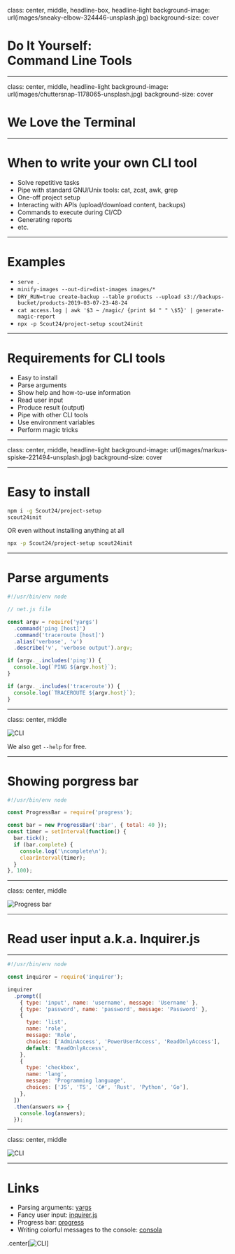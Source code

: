 class: center, middle, headline-box, headline-light
background-image: url(images/sneaky-elbow-324446-unsplash.jpg)
background-size: cover

# Do It Yourself:<br>Command Line Tools

---

class: center, middle, headline-light
background-image: url(images/chuttersnap-1178065-unsplash.jpg)
background-size: cover

# We Love the Terminal

---

# When to write your own CLI tool

- Solve repetitive tasks
- Pipe with standard GNU/Unix tools: cat, zcat, awk, grep
- One-off project setup
- Interacting with APIs (upload/download content, backups)
- Commands to execute during CI/CD
- Generating reports
- etc.

---

# Examples

- `serve .`
- `minify-images --out-dir=dist-images images/*`
- `DRY_RUN=true create-backup --table products --upload s3://backups-bucket/products-2019-03-07-23-48-24`
- `cat access.log | awk '$3 ~ /magic/ {print $4 " " \$5}' | generate-magic-report`
- `npx -p Scout24/project-setup scout24init`

---

# Requirements for CLI tools

- Easy to install
- Parse arguments
- Show help and how-to-use information
- Read user input
- Produce result (output)
- Pipe with other CLI tools
- Use environment variables
- Perform magic tricks

---

class: center, middle, headline-light
background-image: url(images/markus-spiske-221494-unsplash.jpg)
background-size: cover

---

# Easy to install

```sh
npm i -g Scout24/project-setup
scout24init
```

OR even without installing anything at all

```sh
npx -p Scout24/project-setup scout24init
```

---

# Parse arguments

```js
#!/usr/bin/env node

// net.js file

const argv = require('yargs')
  .command('ping [host]')
  .command('traceroute [host]')
  .alias('verbose', 'v')
  .describe('v', 'verbose output').argv;

if (argv._.includes('ping')) {
  console.log(`PING ${argv.host}`);
}

if (argv._.includes('traceroute')) {
  console.log(`TRACEROUTE ${argv.host}`);
}
```

---

class: center, middle

![CLI](images/net.js.png)

We also get `--help` for free.

---

# Showing porgress bar

```js
#!/usr/bin/env node

const ProgressBar = require('progress');

const bar = new ProgressBar(':bar', { total: 40 });
const timer = setInterval(function() {
  bar.tick();
  if (bar.complete) {
    console.log('\ncomplete\n');
    clearInterval(timer);
  }
}, 100);
```

---

class: center, middle

![Progress bar](images/progress.js.gif)

---

# Read user input a.k.a. Inquirer.js

---

```js
#!/usr/bin/env node

const inquirer = require('inquirer');

inquirer
  .prompt([
    { type: 'input', name: 'username', message: 'Username' },
    { type: 'password', name: 'password', message: 'Password' },
    {
      type: 'list',
      name: 'role',
      message: 'Role',
      choices: ['AdminAccess', 'PowerUserAccess', 'ReadOnlyAccess'],
      default: 'ReadOnlyAccess',
    },
    {
      type: 'checkbox',
      name: 'lang',
      message: 'Programming language',
      choices: ['JS', 'TS', 'C#', 'Rust', 'Python', 'Go'],
    },
  ])
  .then(answers => {
    console.log(answers);
  });
```

---

class: center, middle

![CLI](images/input.js.gif)

---

# Links

- Parsing arguments: [yargs](https://github.com/yargs/yargs)
- Fancy user input: [inquirer.js](https://github.com/SBoudrias/Inquirer.js)
- Progress bar: [progress](https://github.com/visionmedia/node-progress)
- Writing colorful messages to the console: [consola](https://github.com/nuxt/consola)

.center[![CLI](images/input.js.gif)]
